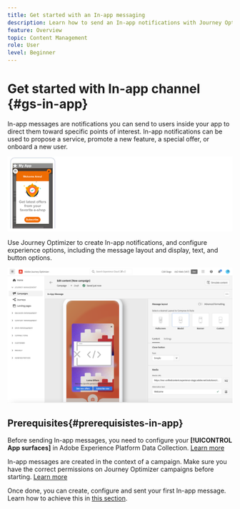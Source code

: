 ```yaml
---
title: Get started with an In-app messaging
description: Learn how to send an In-app notifications with Journey Optimizer
feature: Overview
topic: Content Management
role: User
level: Beginner
---
```

# Get started with In-app channel {#gs-in-app}

In-app messages are notifications you can send to users inside your app to direct them toward specific points of interest. In-app notifications can be used to propose a service, promote a new feature, a special offer, or onboard a new user. 

![](assets/in-app-sample.png)

Use Journey Optimizer to create In-app notifications, and configure experience options, including the message layout and display, text, and button options.

![](assets/new-in-app.png)

## Prerequisites{#prerequisistes-in-app}

Before sending In-app messages, you need to configure your **[!UICONTROL App surfaces]** in Adobe Experience Platform Data Collection. [Learn more](../configuration/inapp-configuration.md)

In-app messages are created in the context of a campaign. Make sure you have the correct permissions on Journey Optimizer campaigns before starting. [Learn more](../campaigns/get-started-with-campaigns.md#campaign-prerequisites)

Once done, you can create, configure and sent your first In-app message. Learn how to achieve this in [this section](create-in-app.md).